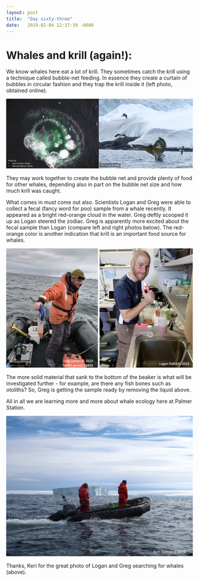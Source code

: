 ```yaml
---
layout: post
title:  "Day sixty-three"
date:   2019-02-04 12:37:39 -0600
---
```

# Whales and krill (again!):  
We know whales here eat a lot of krill. They sometimes catch the krill using a technique called bubble-net feeding. In essence they create a curtain of bubbles in circular fashion and they trap the krill inside it (left photo, obtained online).

![Bubble Feeding](/assets/blog_photos/190204/BubbleFeeding.jpg)

They may work together to create the bubble net and provide plenty of food for other whales, depending also in part on the bubble net size and how much krill was caught.

What comes in must come out also. Scientists Logan and Greg were able to collect a fecal (fancy word for poo) sample from a whale recently. It appeared as a bright red-orange cloud in the water. Greg deftly scooped it up as Logan steered the zodiac. Greg is apparently more excited about the fecal sample than Logan (compare left and right photos below). The red-orange color is another indication that krill is an important food source for whales.

![fecal sample](/assets/blog_photos/190204/Fecal_sample.jpg)

The more solid material that sank to the bottom of the beaker is what will be investigated further - for example, are there any fish bones such as otoliths? So, Greg is getting the sample ready by removing the liquid above.

All in all we are learning more and more about whale ecology here at Palmer Station.

![Searching for whales](/assets/blog_photos/190204/Searching_For_Whales_Keri.jpg)

Thanks, Keri for the great photo of Logan and Greg searching for whales (above).
